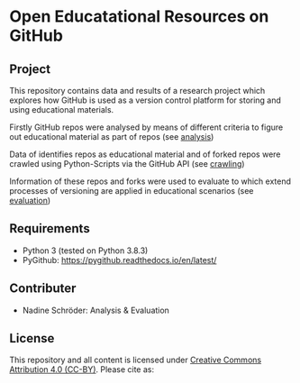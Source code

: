 # Open Educatational Resources on GitHub

## Project

This repository contains data and results of a research project which explores how GitHub is used as a version control platform for storing and using educational materials. 

Firstly GitHub repos were analysed by means of different criteria to figure out educational material as part of repos (see [analysis](https://github.com/Nadine02/github_oer/tree/master/analysis))

Data of identifies repos as educational material and of forked repos were crawled using Python-Scripts via the GitHub API (see [crawling](https://github.com/Nadine02/github_oer/tree/master/crawling))

Information of these repos and forks were used to evaluate to which extend processes of versioning are applied in educational scenarios (see [evaluation](https://github.com/Nadine02/github_oer/tree/master/evaluation))

## Requirements

- Python 3 (tested on Python 3.8.3)
- PyGithub: https://pygithub.readthedocs.io/en/latest/


## Contributer

- Nadine Schröder: Analysis & Evaluation

## License

This repository and all content is licensed under [Creative Commons Attribution 4.0 (CC-BY)](https://creativecommons.org/licenses/by/4.0/).
Please cite as:
